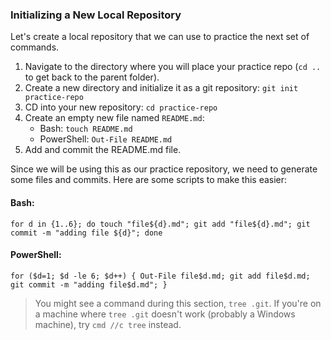 ### Initializing a New Local Repository

Let's create a local repository that we can use to practice the next set of commands.

1. Navigate to the directory where you will place your practice repo (`cd ..` to get back to the parent folder).
1. Create a new directory and initialize it as a git repository: `git init practice-repo`
1. CD into your new repository: `cd practice-repo`
1. Create an empty new file named `README.md`:
   - Bash: `touch README.md`
   - PowerShell: `Out-File README.md`
1. Add and commit the README.md file.

Since we will be using this as our practice repository, we need to generate some files and commits. Here are some scripts to make this easier:

#### Bash:

```
for d in {1..6}; do touch "file${d}.md"; git add "file${d}.md"; git commit -m "adding file ${d}"; done
```

#### PowerShell:

```
for ($d=1; $d -le 6; $d++) { Out-File file$d.md; git add file$d.md; git commit -m "adding file$d.md"; }
```

> You might see a command during this section, `tree .git`. If you're on a machine where `tree .git` doesn't work (probably a Windows machine), try `cmd //c tree` instead.
